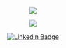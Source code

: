 <p align="center">
  <img align="center" src="https://github-readme-stats.vercel.app/api?username=Bluniz&show_icons=true&theme=dracula"> 
</p>

<p align="center">
  <img align="center" src="https://github-readme-stats.vercel.app/api/top-langs/?username=Bluniz&layout=compact&theme=dracula"> 
</p>

<p align="center">
<a href="https://www.linkedin.com/in/lucasrosa51/" target="blank"><img alt="Linkedin Badge" src="https://img.shields.io/badge/-Gabriel%20Silva-563D7C?style=flat-square&logo=Linkedin&logoColor=white&link=https://www.linkedin.com/in/lucasrosa51/"/></a>
</p>


